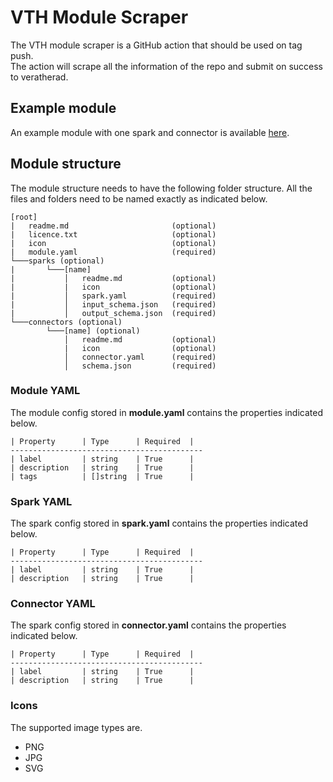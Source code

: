 # VTH Module Scraper

The VTH module scraper is a GitHub action that should be used on tag push.<br>
The action will scrape all the information of the repo and submit on success to veratherad.<br>

## Example module
An example module with one spark and connector is available [here](https://github.com/azarc-io/vth-module-hello-word).

## Module structure
The module structure needs to have the following folder structure.
All the files and folders need to be named exactly as indicated below.
```
[root]
|   readme.md                       (optional)
|   licence.txt                     (optional)
|   icon                            (optional)
|   module.yaml                     (required)
└───sparks (optional)
|       └───[name]
|           │   readme.md           (optional)
|           |   icon                (optional)
|           │   spark.yaml          (required)
|           │   input_schema.json   (required)
|           │   output_schema.json  (required)
└───connectors (optional)
        └───[name] (optional)
            │   readme.md           (optional)
            |   icon                (optional)
            │   connector.yaml      (required)
            │   schema.json         (required)

```

### Module YAML
The module config stored in __module.yaml__ contains the properties indicated below.
```
| Property      | Type      | Required  |
-------------------------------------------
| label         | string    | True      |
| description   | string    | True      |
| tags          | []string  | True      |
```

### Spark YAML
The spark config stored in __spark.yaml__ contains the properties indicated below.
```
| Property      | Type      | Required  |
-------------------------------------------
| label         | string    | True      |
| description   | string    | True      |
```

### Connector YAML
The spark config stored in __connector.yaml__ contains the properties indicated below.
```
| Property      | Type      | Required  |
-------------------------------------------
| label         | string    | True      |
| description   | string    | True      |
```

### Icons
The supported image types are.
 - PNG
 - JPG
 - SVG
